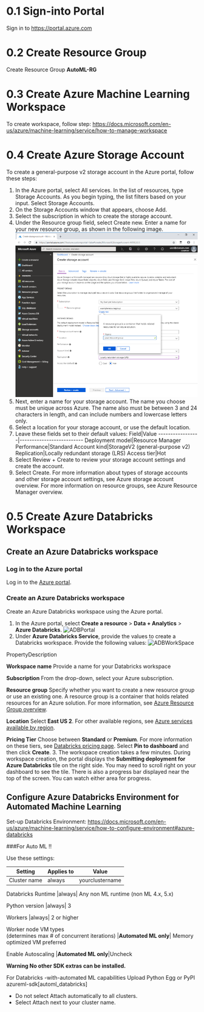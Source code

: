 # 0.1 Sign-into Portal

Sign in to https://portal.azure.com

# 0.2 Create Resource Group 

Create Resource Group **AutoML-RG**

# 0.3 Create Azure Machine Learning Workspace

To create workspace, follow step: https://docs.microsoft.com/en-us/azure/machine-learning/service/how-to-manage-workspace

# 0.4 Create Azure Storage Account

To create a general-purpose v2 storage account in the Azure portal, follow these steps:
1. In the Azure portal, select All services. In the list of resources, type Storage Accounts. As you begin typing, the list filters based on your input. Select Storage Accounts.
2. On the Storage Accounts window that appears, choose Add.
3. Select the subscription in which to create the storage account.
4. Under the Resource group field, select Create new. Enter a name for your new resource group, as shown in the following image.
!['bimage'](Images/create-resource-group.png)
5. Next, enter a name for your storage account. The name you choose must be unique across Azure. The name also must be between 3 and 24 characters in length, and can include numbers and lowercase letters only.
6. Select a location for your storage account, or use the default location.
7. Leave these fields set to their default values: 
	Field|Value
    -----------------|--------------------------
	Deployment model|Resource Manager
	Performance|Standard
	Account kind|StorageV2 (general-purpose v2)
	Replication|Locally redundant storage (LRS)
	Access tier|Hot
8. Select Review + Create to review your storage account settings and create the account.
9. Select Create.
For more information about types of storage accounts and other storage account settings, see Azure storage account overview. For more information on resource groups, see Azure Resource Manager overview.


# 0.5 Create Azure Databricks Workspace

## Create an Azure Databricks workspace

### Log in to the Azure portal
Log in to the [Azure portal](https://portal.azure.com/).

### Create an Azure Databricks workspace

Create an Azure Databricks workspace using the Azure portal.

1. In the Azure portal, select **Create a resource** &gt; **Data + Analytics** &gt; **Azure Databricks**. 
![ADBPortal](/Images/azure-databricks-on-portal.png)
2. Under **Azure Databricks Service**, provide the values to create a Databricks workspace. Provide the following values: 
![ADBWorkSpace](/Images/create-databricks-workspace.png)


PropertyDescription

 **Workspace name** Provide a name for your Databricks workspace

 **Subscription** From the drop-down, select your Azure subscription.

 **Resource group** Specify whether you want to create a new resource group or use an existing one. A resource group is a container that holds related resources for an Azure solution. For more information, see [Azure Resource Group overview](https://docs.microsoft.com/en-us/azure/azure-resource-manager/resource-group-overview).

 **Location** Select **East US 2**. For other available regions, see [Azure services available by region](https://azure.microsoft.com/regions/services/).

 **Pricing Tier** Choose between **Standard** or **Premium**. For more information on these tiers, see [Databricks pricing page](https://azure.microsoft.com/pricing/details/databricks/). Select **Pin to dashboard** and then click **Create**. 
3. The workspace creation takes a few minutes. During workspace creation, the portal displays the **Submitting deployment for Azure Databricks** tile on the right side. You may need to scroll right on your dashboard to see the tile. There is also a progress bar displayed near the top of the screen. You can watch either area for progress.


## Configure Azure Databricks Environment for Automated Machine Learning

Set-up Databricks Environment: https://docs.microsoft.com/en-us/azure/machine-learning/service/how-to-configure-environment#azure-databricks

###For Auto ML !!

Use these settings:

Setting|Applies to|Value
-----------------------------------------|-------------|----------------------------
 Cluster name |always| yourclustername

 Databricks Runtime |always| Any non ML runtime (non ML 4.x, 5.x)

 Python version |always| 3

 Workers |always| 2 or higher

 Worker node VM types   
(determines max # of concurrent iterations) |**Automated ML only**| Memory optimized VM preferred

 Enable Autoscaling |**Automated ML only**|Uncheck


**Warning No other SDK extras can be installed.**

For Databricks -with-automated ML capabilities Upload Python Egg or PyPI azureml-sdk[automl_databricks]
- Do not select Attach automatically to all clusters.
- Select Attach next to your cluster name.